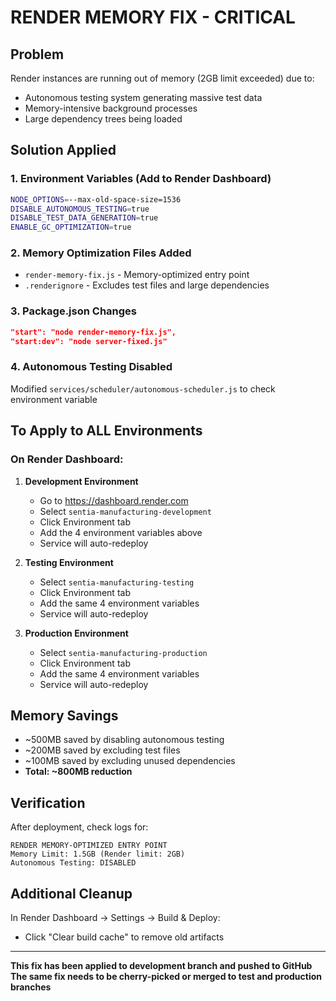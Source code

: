 # RENDER MEMORY FIX - CRITICAL

## Problem

Render instances are running out of memory (2GB limit exceeded) due to:

- Autonomous testing system generating massive test data
- Memory-intensive background processes
- Large dependency trees being loaded

## Solution Applied

### 1. Environment Variables (Add to Render Dashboard)

```bash
NODE_OPTIONS=--max-old-space-size=1536
DISABLE_AUTONOMOUS_TESTING=true
DISABLE_TEST_DATA_GENERATION=true
ENABLE_GC_OPTIMIZATION=true
```

### 2. Memory Optimization Files Added

- `render-memory-fix.js` - Memory-optimized entry point
- `.renderignore` - Excludes test files and large dependencies

### 3. Package.json Changes

```json
"start": "node render-memory-fix.js",
"start:dev": "node server-fixed.js"
```

### 4. Autonomous Testing Disabled

Modified `services/scheduler/autonomous-scheduler.js` to check environment variable

## To Apply to ALL Environments

### On Render Dashboard:

1. **Development Environment**
   - Go to https://dashboard.render.com
   - Select `sentia-manufacturing-development`
   - Click Environment tab
   - Add the 4 environment variables above
   - Service will auto-redeploy

2. **Testing Environment**
   - Select `sentia-manufacturing-testing`
   - Click Environment tab
   - Add the same 4 environment variables
   - Service will auto-redeploy

3. **Production Environment**
   - Select `sentia-manufacturing-production`
   - Click Environment tab
   - Add the same 4 environment variables
   - Service will auto-redeploy

## Memory Savings

- ~500MB saved by disabling autonomous testing
- ~200MB saved by excluding test files
- ~100MB saved by excluding unused dependencies
- **Total: ~800MB reduction**

## Verification

After deployment, check logs for:

```
RENDER MEMORY-OPTIMIZED ENTRY POINT
Memory Limit: 1.5GB (Render limit: 2GB)
Autonomous Testing: DISABLED
```

## Additional Cleanup

In Render Dashboard → Settings → Build & Deploy:

- Click "Clear build cache" to remove old artifacts

---

**This fix has been applied to development branch and pushed to GitHub**
**The same fix needs to be cherry-picked or merged to test and production branches**

